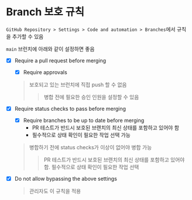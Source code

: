# Branch 보호 규칙

`GitHub Repository > Settings > Code and automation > Branches`에서 규칙을 추가할 수 있음

`main` 브런치에 아래와 같이 설정하면 좋음


- [X] Require a pull request before merging
  - [X] Require approvals
  > 보호되고 있는 브런치에 직접 push 할 수 없음
  > > 병합 전에 필요한 승인 인원을 설정할 수 있음

- [X] Require status checks to pass before merging
  - [X] Require branches to be up to date before merging
    - PR 테스트가 반드시 보호된 브랜치의 최신 상태를 포함하고 있어야 함
    - 필수적으로 상태 확인이 필요한 작업 선택 가능
  > 병합하기 전에 status checks가 이상이 없어야 병합 가능
  > > PR 테스트가 반드시 보호된 브랜치의 최신 상태를 포함하고 있어야 함. 필수적으로 상태 확인이 필요한 작업 선택
  
- [X] Do not allow bypassing the above settings
  > 관리자도 이 규칙을 적용
